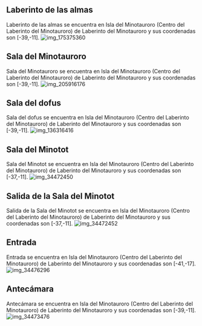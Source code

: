 ## Laberinto de las almas
Laberinto de las almas se encuentra en Isla del Minotauroro (Centro del Laberinto del Minotauroro) de Laberinto del Minotauroro y sus coordenadas son [-39,-11].
![img_175375360](https://media.discordapp.net/attachments/1115311447145193482/1115339598273462282/175375360.jpg)

## Sala del Minotauroro
Sala del Minotauroro se encuentra en Isla del Minotauroro (Centro del Laberinto del Minotauroro) de Laberinto del Minotauroro y sus coordenadas son [-39,-11].
![img_205916176](https://media.discordapp.net/attachments/1115311447145193482/1115348251961462794/205916176.jpg)

## Sala del dofus
Sala del dofus se encuentra en Isla del Minotauroro (Centro del Laberinto del Minotauroro) de Laberinto del Minotauroro y sus coordenadas son [-39,-11].
![img_136316416](https://media.discordapp.net/attachments/1115311447145193482/1115324686939738253/136316416.jpg)

## Sala del Minotot
Sala del Minotot se encuentra en Isla del Minotauroro (Centro del Laberinto del Minotauroro) de Laberinto del Minotauroro y sus coordenadas son [-37,-11].
![img_34472450](https://media.discordapp.net/attachments/1115311447145193482/1115356404778287135/34472450.jpg)

## Salida de la Sala del Minotot
Salida de la Sala del Minotot se encuentra en Isla del Minotauroro (Centro del Laberinto del Minotauroro) de Laberinto del Minotauroro y sus coordenadas son [-37,-11].
![img_34472452](https://media.discordapp.net/attachments/1115311447145193482/1115356406229512304/34472452.jpg)

## Entrada
Entrada se encuentra en Isla del Minotauroro (Centro del Laberinto del Minotauroro) de Laberinto del Minotauroro y sus coordenadas son [-41,-17].
![img_34476296](https://media.discordapp.net/attachments/1115311447145193482/1115356503835156582/34476296.jpg)

## Antecámara
Antecámara se encuentra en Isla del Minotauroro (Centro del Laberinto del Minotauroro) de Laberinto del Minotauroro y sus coordenadas son [-39,-11].
![img_34473476](https://media.discordapp.net/attachments/1115311447145193482/1115356441990135900/34473476.jpg)